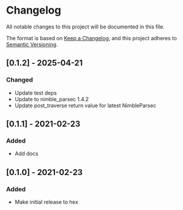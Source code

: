 # Changelog
All notable changes to this project will be documented in this file.

The format is based on [Keep a Changelog](https://keepachangelog.com/en/1.0.0/),
and this project adheres to [Semantic Versioning](https://semver.org/spec/v2.0.0.html).

## [0.1.2] - 2025-04-21
### Changed
- Update test deps
- Update to nimble_parsec 1.4.2
- Update post_traverse return value for latest NimbleParsec

## [0.1.1] - 2021-02-23
### Added
- Add docs

## [0.1.0] - 2021-02-23
### Added
- Make initial release to hex
